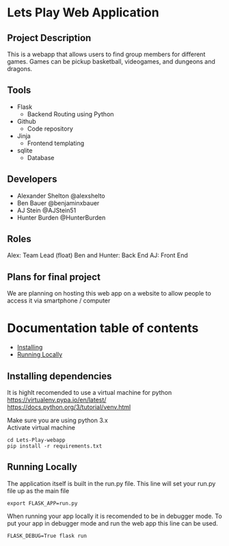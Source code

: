 # Lets Play Web Application

## Project Description
This is a webapp that allows users to find group members for different games.
Games can be pickup basketball, videogames, and dungeons and dragons.

## Tools
* Flask
	* Backend Routing using Python
* Github
	* Code repository
* Jinja
	* Frontend templating
* sqlite
	* Database
	
## Developers
* Alexander Shelton @alexshelto
* Ben Bauer @benjaminxbauer
* AJ Stein @AJStein51
* Hunter Burden @HunterBurden

## Roles
Alex: Team Lead (float)
Ben and Hunter: Back End
AJ: Front End

## Plans for final project
We are planning on hosting this web app on a website to allow people to access it via smartphone / computer


# Documentation table of contents
- [Installing](#installing-dependencies)
- [Running Locally](#running-locally)





## Installing dependencies
It is highlt recomended to use a virtual machine for python  
https://virtualenv.pypa.io/en/latest/  
https://docs.python.org/3/tutorial/venv.html  

Make sure you are using python 3.x  
Activate virtual machine
```shell
cd Lets-Play-webapp
pip install -r requirements.txt
```

## Running Locally
The application itself is built in the run.py file. This line will set your run.py file up as the main file
```shell
export FLASK_APP=run.py
```
When running your app locally it is recomended to be in debugger mode. To put your app in debugger mode and run the web app this line can be used.
```shell
FLASK_DEBUG=True flask run
```



